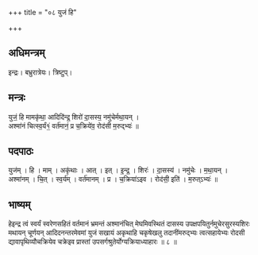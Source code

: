 +++
title = "०८ युजं हि"

+++
## अधिमन्त्रम्
इन्द्रः। बभ्रुरात्रेयः। त्रिष्टुप्।

## मन्त्रः
युजं॒ हि मामकृ॑था॒ आदिदि॑न्द्र॒ शिरो॑ दा॒सस्य॒ नमु॑चेर्मथा॒यन् ।  
अश्मा॑नं चित्स्व॒र्यं१॒॑ वर्त॑मानं॒ प्र च॒क्रिये॑व॒ रोद॑सी म॒रुद्भ्यः॑ ॥

## पदपाठः
युज॑म् । हि । माम् । अकृ॑थाः । आत् । इत् । इ॒न्द्र॒ । शिरः॑ । दा॒सस्य॑ । नमु॑चेः । म॒था॒यन् ।  
अश्मा॑नम् । चि॒त् । स्व॒र्य॑म् । वर्त॑मानम् । प्र । च॒क्रिया॑ऽइव । रोद॑सी॒ इति॑ । म॒रुत्ऽभ्यः॑ ॥

## भाष्यम्
हेइन्द्र त्वं स्वर्यं स्वरेणसहितं वर्तमानं भ्रमन्तं अश्मानंचित् मेघमिवस्थितं दासस्य उपक्षपयितुर्नमुचेरसुरस्यशिरः मथायन् चूर्णयन् आदिदनन्तरमेवमां युजं सखायं अकृथाहि चकृषेखलु तदानींमरुद्भ्यः त्वत्सहायेभ्यः रोदसी द्यावापृथिव्यौचक्रियेव चक्रेइव प्रास्तां उपसर्गश्रुतेर्योग्यक्रियाध्याहारः ॥ ८ ॥